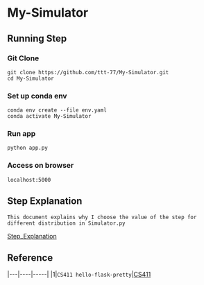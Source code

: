 # My-Simulator
## Running Step
### Git Clone  
```
git clone https://github.com/ttt-77/My-Simulator.git 
cd My-Simulator
```    
### Set up conda env
```
conda env create --file env.yaml 
conda activate My-Simulator
```
### Run app
```
python app.py
```
### Access on browser
```
localhost:5000
```
## Step Explanation
```
This document explains why I choose the value of the step for different distribution in Simulator.py
``` 
[Step_Explanation](/Step_Explanation.pdf)
## Reference
|---|----|-----| 
|1|`CS411 hello-flask-pretty`|[CS411](https://github.com/uiuc-fa21-cs411/hello-world/tree/main/oct12-snippets/hello-flask-pretty)
